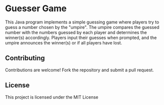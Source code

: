 # Guesser Game

This Java program implements a simple guessing game where players try to guess a number chosen by the "umpire". The umpire compares the guessed number with the numbers guessed by each player and determines the winner(s) accordingly. Players input their guesses when prompted, and the umpire announces the winner(s) or if all players have lost.

## Contributing

Contributions are welcome! Fork the repository and submit a pull request.

## License

This project is licensed under the MIT License
